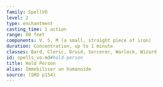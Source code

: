 ```yaml
---
family: SpellVO
level: 2
type: enchantment
casting_time: 1 action
range: 60 feet
components: V, S, M (a small, straight piece of iron)
duration: Concentration, up to 1 minute
classes: Bard, Cleric, Druid, Sorcerer, Warlock, Wizard
id: spells_vo.md#hold-person
title: Hold Person
alias: Immobiliser un humanoïde
source: (SRD p154)
---
```


